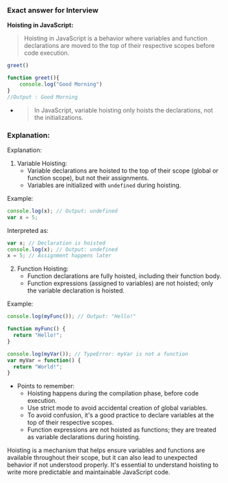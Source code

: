 ###  Exact answer for Interview

**Hoisting in JavaScript:**
> Hoisting in JavaScript is a behavior where variables and function declarations are moved to the top of their respective scopes before code execution.
```js
greet()

function greet(){
    console.log("Good Morning")
}
//Output : Good Morning
```

- > In JavaScript, variable hoisting only hoists the declarations, not the initializations.


### Explanation:


Explanation:

1. Variable Hoisting:
    - Variable declarations are hoisted to the top of their scope (global or function scope), but not their assignments.
    - Variables are initialized with `undefined` during hoisting.

Example:
```js
console.log(x); // Output: undefined
var x = 5;
```
Interpreted as:
```js
var x; // Declaration is hoisted
console.log(x); // Output: undefined
x = 5; // Assignment happens later
```

2. Function Hoisting:
    - Function declarations are fully hoisted, including their function body.
    - Function expressions (assigned to variables) are not hoisted; only the variable declaration is hoisted.

Example:
```js
console.log(myFunc()); // Output: "Hello!"

function myFunc() {
  return "Hello!";
}

console.log(myVar()); // TypeError: myVar is not a function
var myVar = function() {
  return "World!";
}
```

- Points to remember:
    - Hoisting happens during the compilation phase, before code execution.
    - Use strict mode to avoid accidental creation of global variables.
    - To avoid confusion, it's a good practice to declare variables at the top of their respective scopes.
    - Function expressions are not hoisted as functions; they are treated as variable declarations during hoisting.

Hoisting is a mechanism that helps ensure variables and functions are available throughout their scope, but it can also lead to unexpected behavior if not understood properly. It's essential to understand hoisting to write more predictable and maintainable JavaScript code.


